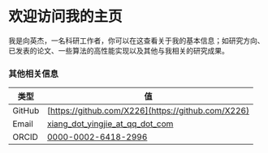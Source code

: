 

# 欢迎访问我的主页

我是向英杰，一名科研工作者，你可以在这查看关于我的基本信息；如研究方向、已发表的论文、一些算法的高性能实现以及其他与我相关的研究成果。

### 其他相关信息

类型 | 值
-|-
GitHub  |  [https://github.com/X226](https://github.com/X226)
Email   |  [xiang_dot_yingjie_at_qq_dot_com](xiang.yingjie@qq.com)
ORCID   |  [0000-0002-6418-2996](https://orcid.org/0000-0002-6418-2996)

